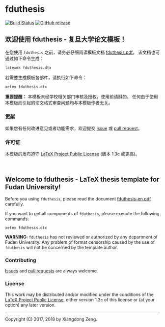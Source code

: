# fduthesis

[![Build Status](https://img.shields.io/travis/Stone-Zeng/fduthesis.svg)](https://travis-ci.org/Stone-Zeng/fduthesis)
[![GitHub release](https://img.shields.io/github/release/Stone-Zeng/fduthesis/all.svg)](https://github.com/Stone-Zeng/fduthesis/releases/latest)

## 欢迎使用 fduthesis - 复旦大学论文模板！

在您使用 `fduthesis` 之前，请务必仔细阅读模板文档
[fduthesis.pdf](https://github.com/Stone-Zeng/fduthesis/releases/download/v0.6/fduthesis.pdf)。
该文档也可通过如下命令生成：

```shell
latexmk fduthesis.dtx
```

若需要生成模板各部件，请执行如下命令：

```shell
xetex fduthesis.dtx
```

**重要提醒：** 本模板未经学校相关部门审核及授权，使用前请斟酌。
任何由于使⽤本模板⽽引起的论⽂格式审查问题均与本模板作者⽆关。

### 贡献

如果您有任何改进意见或者功能需求，欢迎提交 [issue](https://github.com/Stone-Zeng/fduthesis/issues)
或 [pull request](https://github.com/Stone-Zeng/fduthesis/pulls)。

### 许可证

本模板的发布遵守 [LaTeX Project Public License](http://www.latex-project.org/lppl.txt)
(版本 1.3c 或更高)。

<br>

## Welcome to fduthesis - LaTeX thesis template for Fudan University!

Before you using `fduthesis`, please read the document
[fduthesis-en.pdf](https://github.com/Stone-Zeng/fduthesis/releases/download/v0.6/fduthesis-en.pdf)
carefully.

If you want to get all components of `fduthesis`, please execute the
following commands:

```shell
xetex fduthesis.dtx
```

**WARNING:** `fduthesis` has not reviewed or authorized by any
department of Fudan University. Any problem of format censorship
caused by the use of `fduthesis` will not be concerned by the
template author.

### Contributing

[Issues](https://github.com/Stone-Zeng/fduthesis/issues) and
[pull requests](https://github.com/Stone-Zeng/fduthesis/pulls)
are always welcome.

### License

This work may be distributed and/or modified under the conditions of
the [LaTeX Project Public License](http://www.latex-project.org/lppl.txt),
either version 1.3c of this license or (at your option) any later
version.

-----

Copyright (C) 2017, 2018 by Xiangdong Zeng.
